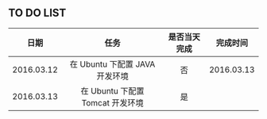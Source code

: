 ## TO DO LIST 

| 日期 | 任务 | 是否当天完成 | 完成时间 |
|:---:|:---:|:---:|:---:|
| 2016.03.12 | 在 Ubuntu 下配置 JAVA 开发环境 | 否 | 2016.03.13 |
| 2016.03.13 | 在 Ubuntu 下配置 Tomcat 开发环境 | 是 | |

